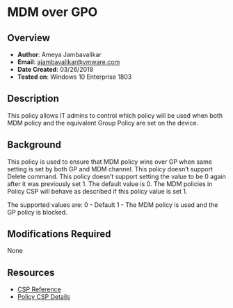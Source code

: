 # MDM over GPO

## Overview
- **Author**: Ameya Jambavalikar
- **Email**: ajambavalikar@vmware.com
- **Date Created**: 03/26/2018
- **Tested on**: Windows 10 Enterprise 1803

        
## Description
This policy allows IT admins to control which policy will be used when both MDM policy and the equivalent Group Policy are set on the device.

## Background
This policy is used to ensure that MDM policy wins over GP when same setting is set by both GP and MDM channel. This policy doesn’t support Delete command. This policy doesn’t support setting the value to be 0 again after it was previously set 1. The default value is 0. The MDM policies in Policy CSP will behave as described if this policy value is set 1.

The supported values are: 
0 - Default
1 - The MDM policy is used and the GP policy is blocked.

## Modifications Required
None

## Resources
- [CSP Reference](https://docs.microsoft.com/en-us/windows/client-management/mdm/configuration-service-provider-reference)
- [Policy CSP Details](https://docs.microsoft.com/en-us/windows/client-management/mdm/policy-csp-controlpolicyconflict#controlpolicyconflict-mdmwinsovergp)